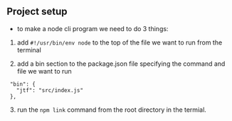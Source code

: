 ## Project setup

 - to make a node cli program we need to do 3 things: 

 1. add ```#!/usr/bin/env node``` to the top of the file we want to run from the terminal

 2. add a bin section to the package.json file specifying the command and file we want to run

 ```
  "bin": {
    "jtf": "src/index.js"
  },
 ```

 3. run the ```npm link``` command from the root directory in the termial. 
